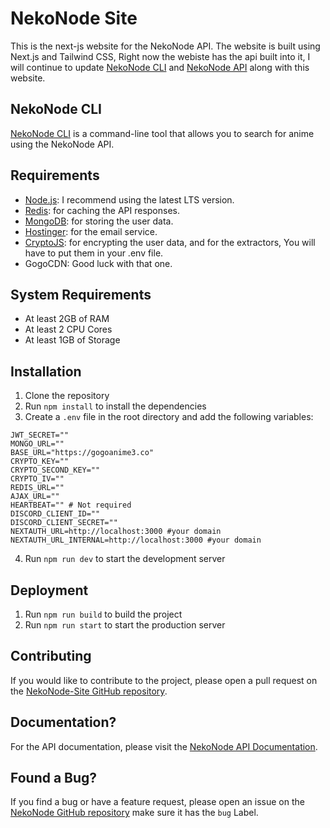 # NekoNode Site

This is the next-js website for the NekoNode API. The website is built using Next.js and Tailwind CSS, Right now the webiste has the api built into it, I will continue to update [NekoNode CLI](https://github.com/DeveloperJosh/anime-cli) and [NekoNode API](https://github.com/DeveloperJosh/nekonode-api) along with this website.

## NekoNode CLI

[NekoNode CLI](https://github.com/DeveloperJosh/anime-cli) is a command-line tool that allows you to search for anime using the NekoNode API.

## Requirements

- [Node.js](https://nodejs.org/en/): I recommend using the latest LTS version.
- [Redis](https://redis.io/): for caching the API responses.
- [MongoDB](https://www.mongodb.com/): for storing the user data.
- [Hostinger](https://www.hostinger.com/): for the email service.
- [CryptoJS](https://cryptojs.gitbook.io/docs/): for encrypting the user data, and for the extractors, You will have to put them in your .env file.
- GogoCDN: Good luck with that one.

## System Requirements

- At least 2GB of RAM
- At least 2 CPU Cores
- At least 1GB of Storage

## Installation

1. Clone the repository
2. Run `npm install` to install the dependencies
3. Create a `.env` file in the root directory and add the following variables:

```env
JWT_SECRET=""
MONGO_URL=""
BASE_URL="https://gogoanime3.co"
CRYPTO_KEY=""
CRYPTO_SECOND_KEY=""
CRYPTO_IV=""
REDIS_URL=""
AJAX_URL=""
HEARTBEAT="" # Not required
DISCORD_CLIENT_ID=""
DISCORD_CLIENT_SECRET=""
NEXTAUTH_URL=http://localhost:3000 #your domain
NEXTAUTH_URL_INTERNAL=http://localhost:3000 #your domain
```

4. Run `npm run dev` to start the development server

## Deployment

1. Run `npm run build` to build the project
2. Run `npm run start` to start the production server

## Contributing

If you would like to contribute to the project, please open a pull request on the [NekoNode-Site GitHub repository](https://github.com/DeveloperJosh/nekonode-site).

## Documentation?

For the API documentation, please visit the [NekoNode API Documentation](https://api.nekonode.net/docs/).

## Found a Bug?

If you find a bug or have a feature request, please open an issue on the [NekoNode GitHub repository](https://github.com/DeveloperJosh/nekonode-site/issues) make sure it has the `bug` Label.